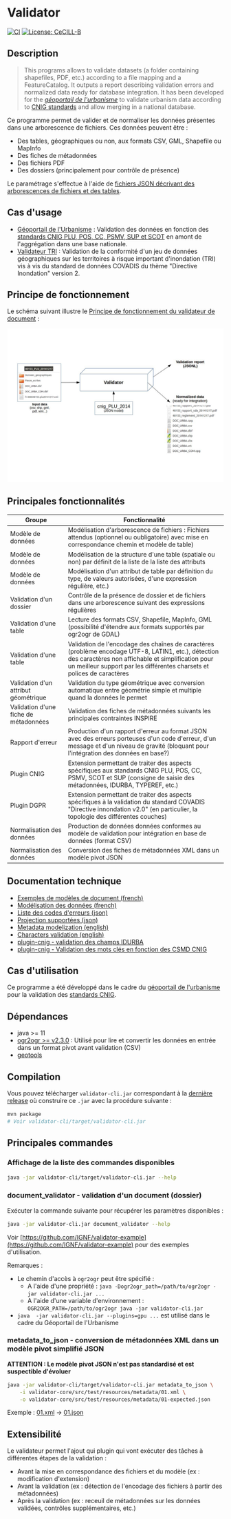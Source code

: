 # Validator

[![CI](https://github.com/IGNF/validator/actions/workflows/main.yml/badge.svg)](https://github.com/IGNF/validator/actions/workflows/main.yml)
[![License: CeCILL-B](https://img.shields.io/badge/License-CeCILL--B-blue.svg)](LICENSE)

## Description

> This programs allows to validate datasets (a folder containing shapefiles, PDF, etc.) according to a file mapping and a FeatureCatalog. It outputs a report describing validation errors and normalized data ready for database integration.
> It has been developed for the [*géoportail de l'urbanisme*](https://www.geoportail-urbanisme.gouv.fr) to validate urbanism data according to [CNIG standards](https://www.geoportail-urbanisme.gouv.fr/standard/) and allow merging in a national database.

Ce programme permet de valider et de normaliser les données présentes dans une arborescence de fichiers. Ces données peuvent être :

* Des tables, géographiques ou non, aux formats CSV, GML, Shapefile ou MapInfo
* Des fiches de métadonnées
* Des fichiers PDF
* Des dossiers (principalement pour contrôle de présence)

Le paramétrage s'effectue à l'aide de [fichiers JSON décrivant des arborescences de fichiers et des tables](validator-core/src/main/resources/schema/README.md).

## Cas d'usage

* [Géoportail de l'Urbanisme](https://www.geoportail-urbanisme.gouv.fr) : Validation des données en fonction des [standards CNIG PLU, POS, CC, PSMV, SUP et SCOT](https://www.geoportail-urbanisme.gouv.fr/standard/) en amont de l'aggrégation dans une base nationale.
* [Validateur TRI](https://validateur-tri.ign.fr/) : Validation de la conformité d'un jeu de données géographiques sur les territoires à risque important d'inondation (TRI) vis à vis du standard de données COVADIS du thème "Directive Inondation" version 2.

## Principe de fonctionnement

Le schéma suivant illustre le [Principe de fonctionnement du validateur de document](doc/principe.md) :

![Working principle](doc/img/principe.jpg)

## Principales fonctionnalités

| Groupe                                | Fonctionnalité                                                                                                                                                                                                                       |
|---------------------------------------|--------------------------------------------------------------------------------------------------------------------------------------------------------------------------------------------------------------------------------------|
| Modèle de données                     | Modélisation d'arborescence de fichiers : Fichiers attendus (optionnel ou oubligatoire) avec mise en correspondance chemin et modèle de table)                                                                                       |
| Modèle de données                     | Modélisation de la structure d'une table (spatiale ou non) par définit de la liste de la liste des attributs                                                                                                                         |
| Modèle de données                     | Modélisation d'un attribut de table par définition du type, de valeurs autorisées, d'une expression régulière, etc.)                                                                                                                 |
| Validation d'un dossier               | Contrôle de la présence de dossier et de fichiers dans une arborescence suivant des expressions régulières                                                                                                                           |
| Validation d'une table                | Lecture des formats CSV, Shapefile, MapInfo, GML (possibilité d'étendre aux formats supportés par ogr2ogr de GDAL)                                                                                                                   |
| Validation d'une table                | Validation de l'encodage des chaînes de caractères (problème encodage UTF-8, LATIN1, etc.), détection des caractères non affichable et simplification pour un meilleur support par les différentes charsets et polices de caractères |
| Validation d'un attribut géométrique  | Validation du type géométrique avec conversion automatique entre géométrie simple et multiple quand la données le permet                                                                                                             |
| Validation d'une fiche de métadonnées | Validation des fiches de métadonnées suivants les principales contraintes INSPIRE                                                                                                                                                    |
| Rapport d'erreur                      | Production d'un rapport d'erreur au format JSON avec des erreurs porteuses d'un code d'erreur, d'un message et d'un niveau de gravité (bloquant pour l'intégration des données en base?)                                             |
| Plugin CNIG                           | Extension permettant de traiter des aspects spécifiques aux standards CNIG PLU, POS, CC, PSMV, SCOT et SUP (consigne de saisie des métadonnées, IDURBA, TYPEREF, etc.)                                                               |
| Plugin DGPR                           | Extension permettant de traiter des aspects spécifiques à la validation du standard COVADIS "Directive innondation v2.0" (en particulier, la topologie des différentes couches)                                                      |
| Normalisation des données             | Production de données données conformes au modèle de validation pour intégration en base de données (format CSV)                                                                                                                     |
| Normalisation des données             | Conversion des fiches de métadonnées XML dans un modèle pivot JSON                                                                                                                                                                   |

## Documentation technique

* [Exemples de modèles de document (french)](validator-core/src/test/resources/config-json/README.md)
* [Modélisation des données (french)](validator-core/src/main/resources/schema/README.md)
* [Liste des codes d'erreurs (json)](validator-core/src/main/resources/error-code.json)
* [Projection supportées (json)](validator-core/src/main/resources/projection.json)
* [Metadata modelization (english)](doc/metadata.md)
* [Characters validation (english)](doc/characters/index.md)
* [plugin-cnig - validation des champs IDURBA](doc/plugin-cnig/idurba.md)
* [plugin-cnig - Validation des mots clés en fonction des CSMD CNIG](doc/plugin-cnig/keywords.md)

## Cas d'utilisation

Ce programme a été développé dans le cadre du [géoportail de l'urbanisme](https://www.geoportail-urbanisme.gouv.fr) pour la validation des [standards CNIG](https://www.geoportail-urbanisme.gouv.fr/standard/).

## Dépendances

* java >= 11
* [ogr2ogr >= v2.3.0](doc/dependencies/ogr2ogr.md) : Utilisé pour lire et convertir les données en entrée dans un format pivot avant validation (CSV)
* [geotools](doc/dependencies/geotools.md)

## Compilation

Vous pouvez télécharger `validator-cli.jar` correspondant à la [dernière release](https://github.com/IGNF/validator/releases) où construire ce `.jar` avec la procédure suivante :

```bash
mvn package
# Voir validator-cli/target/validator-cli.jar
```

## Principales commandes

### Affichage de la liste des commandes disponibles

```bash
java -jar validator-cli/target/validator-cli.jar --help
```

### document_validator - validation d'un document (dossier)

Exécuter la commande suivante pour récupérer les paramètres disponibles :

```bash
java -jar validator-cli.jar document_validator --help
```

Voir [https://github.com/IGNF/validator-example](https://github.com/IGNF/validator-example) pour des exemples d'utilisation.

Remarques :

* Le chemin d'accès à `ogr2ogr` peut être spécifié :
  * A l'aide d'une propriété : `java -Dogr2ogr_path=/path/to/ogr2ogr -jar validator-cli.jar ...`
  * A l'aide d'une variable d'environnement : `OGR2OGR_PATH=/path/to/ogr2ogr java -jar validator-cli.jar`
* `java  -jar validator-cli.jar --plugins=gpu ...` est utilisé dans le cadre du Géoportail de l'Urbanisme


### metadata_to_json - conversion de métadonnées XML dans un modèle pivot simplifié JSON

**ATTENTION : Le modèle pivot JSON n'est pas standardisé et est suspectible d'évoluer**

```bash
java -jar validator-cli/target/validator-cli.jar metadata_to_json \
    -i validator-core/src/test/resources/metadata/01.xml \
    -o validator-core/src/test/resources/metadata/01-expected.json
```

Exemple : [01.xml](validator-core/src/test/resources/metadata/01.xml) -> [01.json](validator-core/src/test/resources/metadata/01-expected.json)


## Extensibilité

Le validateur permet l'ajout qui plugin qui vont exécuter des tâches à différentes étapes de la validation :

* Avant la mise en correspondance des fichiers et du modèle (ex : modification d'extension)
* Avant la validation (ex : détection de l'encodage des fichiers à partir des métadonnées)
* Après la validation (ex : receuil de métadonnées sur les données validées, contrôles supplémentaires, etc.)

